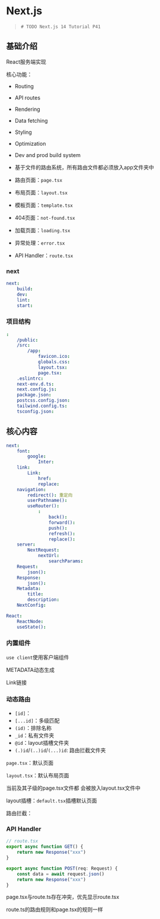 # Next.js

>
>`# TODO Next.js 14 Tutorial P41`
>

## 基础介绍

React服务端实现


核心功能：
- Routing
- API routes
- Rendering
- Data fetching
- Styling
- Optimization
- Dev and prod build system


- 基于文件的路由系统，所有路由文件都必须放入app文件夹中
- 路由页面：`page.tsx`
- 布局页面：`layout.tsx`
- 模板页面：`template.tsx`
- 404页面：`not-found.tsx`
- 加载页面：`loading.tsx`
- 异常处理：`error.tsx`
- API Handler：`route.tsx`


### next

```yaml
next:
    build:
    dev:
    lint:
    start:
```






### 项目结构

```yaml
:
    /public:
    /src:
        /app:
            favicon.ico:
            globals.css:
            layout.tsx:
            page.tsx:
    .eslintrc:
    next-env.d.ts:
    next.config.js:
    package.json:
    postcss.config.json:
    tailwind.config.ts:
    tsconfig.json:
```






## 核心内容

```yaml
next:
    font:
        google:
            Inter:
    link:
        Link:
            href:
            replace:
    navigation:
        redirect(): 重定向
        userPathname():
        useRouter():
            :
                back():
                forward():
                push():
                refresh():
                replace():
    server:
        NextRequest:
            nextUrl:
                searchParams:
    Request:
        json():
    Response:
        json():
    Metadata:
        title:
        description:
    NextConfig:

React:
    ReactNode:
    useState():

```

### 内置组件

`use client`使用客户端组件



METADATA动态生成

Link链接






### 动态路由

- `[id]`：
- `[...id]`：多级匹配
- `(id)`：排除名称
- `_id`：私有文件夹
- `@id`：layout插槽文件夹
- `(.)id`/`(..)id`/`(...)id`: 路由拦截文件夹



`page.tsx`：默认页面

`layout.tsx`：默认布局页面

当前及其子级的page.tsx文件都 会被放入layout.tsx文件中

layout插槽：`default.tsx`插槽默认页面

路由拦截：


### API Handler

```javascript
// route.tsx
export async function GET() {
    return new Response("xxx")
}

export async function POST(req: Request) {
    const data = await request.json()
    return new Response("xxx")
}

```  
page.tsx与route.ts存在冲突，优先显示route.tsx

route.ts的路由规则和page.tsx的规则一样




